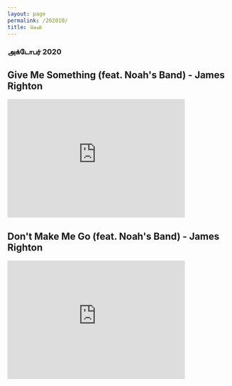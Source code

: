 ```yaml
---
layout: page
permalink: /202010/
title: செவி
---
```


### அக்டோபர் 2020

## Give Me Something (feat. Noah's Band) - James Righton

<iframe width="400" height="267" src="https://www.youtube.com/embed/Skgjs1dOQIo" frameborder="0" allow="accelerometer; autoplay; clipboard-write; encrypted-media; gyroscope; picture-in-picture" allowfullscreen></iframe>

## Don't Make Me Go (feat. Noah's Band) - James Righton

<iframe width="400" height="267" src="https://www.youtube.com/embed/zltDbG9cHg8" frameborder="0" allow="accelerometer; autoplay; clipboard-write; encrypted-media; gyroscope; picture-in-picture" allowfullscreen></iframe>
<br>